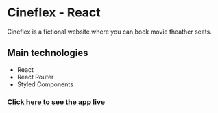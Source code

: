 # Cineflex - React

Cineflex is a fictional website where you can book movie theather seats. 

## Main technologies

* React 
* React Router
* Styled Components

### [Click here to see the app live](https://cineflex-gamma.vercel.app) 
